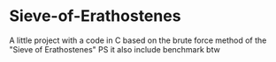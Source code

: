 # Sieve-of-Erathostenes
A little project with a code in C based on the brute force method of the "Sieve of Erathostenes" PS it also include benchmark btw
